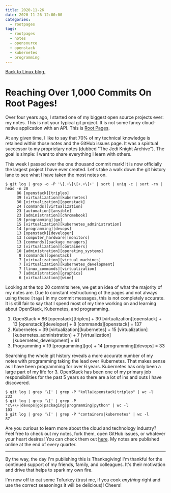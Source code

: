 ```yaml
---
title: 2020-11-26
date: 2020-11-26 12:00:00
categories:
  - rootpages
tags:
  - rootpages
  - notes
  - opensource
  - openstack
  - kubernetes
  - programming
---
```


[Back to Linux blog.](../#linux)

# Reaching Over 1,000 Commits On Root Pages!

Over four years ago, I started one of my biggest open source projects ever: my notes.
This is not your typical git project.
It is not some fancy cloud-native application with an API.
This is [Root Pages](https://github.com/ekultails/rootpages).


At any given time, I like to say that 70% of my technical knowledge is retained within those notes and the GitHub issues page.
It was a spiritual successor to my proprietary notes (dubbed "The Jedi Knight Archive").
The goal is simple: I want to share everything I learn with others.


This week I passed over the one thousand commit mark!
It is now officially the largest project I have ever created.
Let's take a walk down the git history lane to see what I have taken the most notes on.

```
$ git log | grep -o -P '\[.+\]\[+.+\]+' | sort | uniq -c | sort -rn | head -n 20
     86 [openstack][tripleo]
     39 [virtualization][kubernetes]
     30 [virtualization][openstack]
     24 [commands][virtualization]
     23 [automation][ansible]
     23 [administration][chromebook]
     19 [programming][go]
     15 [virtualization][kubernetes_administration]
     14 [programming][devops]
     13 [openstack][developer]
     13 [computer_hardware][monitors]
     13 [commands][package_managers]
     12 [virtualization][containers]
     10 [administration][operating_systems]
      8 [commands][openstack]
      7 [virtualization][virtual_machines]
      7 [virtualization][kubernetes_development]
      7 [linux_commands][virtualization]
      7 [administration][graphics]
      6 [virtualization][wine]
```

Looking at the top 20 commits here, we get an idea of what the majority of my notes are. Due to constant restructuring of the pages and not always using these ``[tags]`` in my commit messages, this is not completely accurate. It is still fair to say that I spend most of my time working on and learning about OpenStack, Kubernetes, and programming.

1. OpenStack = 86 [openstack][tripleo] + 30 [virtualization][openstack] + 13 [openstack][developer] + 8 [commands][openstack] = 137
2. Kubernetes = 39 [virtualization][kubernetes] + 15 [virtualization][kubernetes_administration] + 7 [virtualization][kubernetes_development] = 61
3. Programming = 19 [programming][go] + 14 [programming][devops] = 33

Searching the whole git history reveals a more accurate number of my notes with programming taking the lead over Kubernetes. That makes sense as I have been programming for over 6 years. Kubernetes has only been a large part of my life for 3. OpenStack has been one of my primary job responsibilities for the past 5 years so there are a lot of ins and outs I have discovered.

```
$ git log | grep '\[' | grep -P "kolla|openstack|tripleo" | wc -l
233
$ git log | grep '\[' | grep -P "c\+\+|devops|go|packaging|programming|python" | wc -l
103
$ git log | grep '\[' | grep -P "containers|kubernetes" | wc -l
87
```

Are you curious to learn more about the cloud and technology industry? Feel free to check out my notes, fork them, open GitHub issues, or whatever your heart desires! You can check them out [here](https://ekultails.github.io/rootpages/). My notes are published online at the end of every quarter. 

---

By the way, the day I'm publishing this is Thanksgiving! I'm thankful for the continued support of my friends, family, and colleagues. It's their motivation and drive that helps to spark my own fire.


I'm now off to eat some Tofurkey (trust me, if you cook *anything* right and use the correct seasonings it will be delicious)! Cheers!
